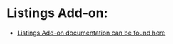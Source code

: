# Listings Add-on:

* [Listings Add-on documentation can be found here](https://webrehab.zendesk.com/hc/en-gb/sections/4405742210961-Listings-Add-on)